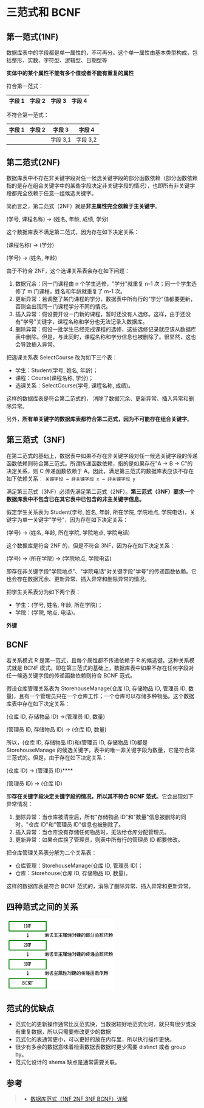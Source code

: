 # 三范式和 BCNF

## 第一范式(1NF)

数据库表中的字段都是单一属性的，不可再分。这个单一属性由基本类型构成，包括整形、实数、字符型、逻辑型、日期型等

**实体中的某个属性不能有多个值或者不能有重复的属性**

符合第一范式：

| 字段 1 | 字段 2 | 字段 3 | 字段 4 |
| ------ | ------ | ------ | ------ |


不符合第一范式：

| 字段 1 | 字段 2 | 字段 3   | 字段 4   |
| ------ | ------ | -------- | -------- |
|        |        | 字段 3,1 | 字段 3,2 |

## 第二范式(2NF)

数据库表中不存在非关键字段对任一候选关键字段的部分函数依赖（部分函数依赖指的是存在组合关键字中的某些字段决定非关键字段的情况），也即所有非关键字段都完全依赖于任意一组候选关键字。

简而言之，第二范式（2NF）就是**非主属性完全依赖于主关键字**。

(学号, 课程名称) → (姓名, 年龄, 成绩, 学分)

这个数据库表不满足第二范式，因为存在如下决定关系：

(课程名称) → (学分)

(学号) → (姓名, 年龄)

由于不符合 2NF，这个选课关系表会存在如下问题：

1. 数据冗余：同一门课程由 n 个学生选修，"学分"就重复 n-1 次；同一个学生选修了 m 门课程，姓名和年龄就重复了 m-1 次。
2. 更新异常：若调整了某门课程的学分，数据表中所有行的"学分"值都要更新，否则会出现同一门课程学分不同的情况。
3. 插入异常：假设要开设一门新的课程，暂时还没有人选修。这样，由于还没有"学号"关键字，课程名称和学分也无法记录入数据库。
4. 删除异常：假设一批学生已经完成课程的选修，这些选修记录就应该从数据库表中删除。但是，与此同时，课程名称和学分信息也被删除了。很显然，这也会导致插入异常。

把选课关系表 SelectCourse 改为如下三个表：

- 学生：Student(学号, 姓名, 年龄)；
- 课程：Course(课程名称, 学分)；
- 选课关系：SelectCourse(学号, 课程名称, 成绩)。

这样的数据库表是符合第二范式的， 消除了数据冗余、更新异常、插入异常和删除异常。

另外，**所有单关键字的数据库表都符合第二范式，因为不可能存在组合关键字**。

## 第三范式（3NF)

在第二范式的基础上，数据表中如果不存在非关键字段对任一候选关键字段的传递函数依赖则符合第三范式。所谓传递函数依赖，指的是如果存在"A → B → C"的决定关系，则 C 传递函数依赖于 A。因此，满足第三范式的数据库表应该不存在如下依赖关系： `关键字段 → 非关键字段 x → 非关键字段 y`

满足第三范式（3NF）必须先满足第二范式（2NF）。**第三范式（3NF）要求一个数据库表中不包含已在其它表中已包含的非主关键字信息。**

假定学生关系表为 Student(学号, 姓名, 年龄, 所在学院, 学院地点, 学院电话)，关键字为单一关键字"学号"，因为存在如下决定关系：

(学号) → (姓名, 年龄, 所在学院, 学院地点, 学院电话)

这个数据库是符合 2NF 的，但是不符合 3NF，因为存在如下决定关系：

(学号) → (所在学院) → (学院地点, 学院电话)

即存在非关键字段"学院地点"、"学院电话"对关键字段"学号"的传递函数依赖。它也会存在数据冗余、更新异常、插入异常和删除异常的情况。

把学生关系表分为如下两个表：

- 学生：(学号, 姓名, 年龄, 所在学院)；
- 学院：(学院, 地点, 电话)。

**外键**

## BCNF

若关系模式 R 是第一范式，且每个属性都不传递依赖于 R 的候选键。这种关系模式就是 BCNF 模式。即在第三范式的基础上，数据库表中如果不存在任何字段对任一候选关键字段的传递函数依赖则符合 BCNF 范式。

假设仓库管理关系表为 StorehouseManage(仓库 ID, 存储物品 ID, 管理员 ID, 数量)，且有一个管理员只在一个仓库工作；一个仓库可以存储多种物品。这个数据库表中存在如下决定关系：

(仓库 ID, 存储物品 ID) →(管理员 ID, 数量)

(管理员 ID, 存储物品 ID) → (仓库 ID, 数量)

所以，(仓库 ID, 存储物品 ID)和(管理员 ID, 存储物品 ID)都是 StorehouseManage 的候选关键字，表中的唯一非关键字段为数量，它是符合第三范式的。但是，由于存在如下决定关系：

(仓库 ID) → (管理员 ID)\*\*\*\*

(管理员 ID) → (仓库 ID)

即**存在关键字段决定关键字段的情况，所以其不符合 BCNF 范式**。它会出现如下异常情况：

1. 删除异常：当仓库被清空后，所有"存储物品 ID"和"数量"信息被删除的同时，"仓库 ID"和"管理员 ID"信息也被删除了。
2. 插入异常：当仓库没有存储任何物品时，无法给仓库分配管理员。
3. 更新异常：如果仓库换了管理员，则表中所有行的管理员 ID 都要修改。

把仓库管理关系表分解为二个关系表：

- 仓库管理：StorehouseManage(仓库 ID, 管理员 ID)；
- 仓库：Storehouse(仓库 ID, 存储物品 ID, 数量)。

这样的数据库表是符合 BCNF 范式的，消除了删除异常、插入异常和更新异常。

## 四种范式之间的关系

![范式关系](./img/范式.gif)

## 范式的优缺点

- 范式化的更新操作通常比反范式快，当数据较好地范式化时，就只有很少或没有重复数据，所以只需要修改更少的数据
- 范式化的表通常更小，可以更好的放在内存里，所以执行操作更快。
- 很少有多余的数据意味着检索数据表数据时更少需要 distinct 或者 group by。
- 范式化设计的 shema 缺点是通常需要关联。

## 参考

> - [数据库范式（1NF 2NF 3NF BCNF）详解](https://blog.csdn.net/ljp812184246/article/details/50706596)

